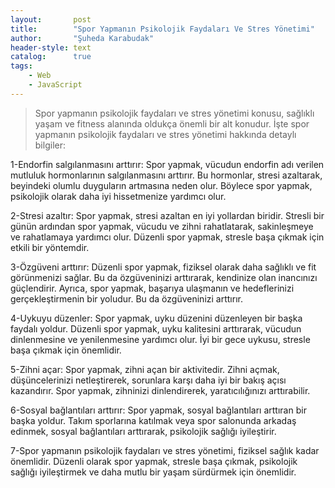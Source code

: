```yaml
---
layout:       post
title:        "Spor Yapmanın Psikolojik Faydaları Ve Stres Yönetimi"
author:       "Şuheda Karabudak"
header-style: text
catalog:      true
tags:
    - Web
    - JavaScript
---
```


> Spor yapmanın psikolojik faydaları ve stres yönetimi konusu, sağlıklı yaşam ve fitness alanında oldukça önemli bir alt konudur. İşte spor yapmanın psikolojik faydaları ve stres yönetimi hakkında detaylı bilgiler:

1-Endorfin salgılanmasını arttırır: Spor yapmak, vücudun endorfin adı verilen mutluluk hormonlarının salgılanmasını arttırır. Bu hormonlar, stresi azaltarak, beyindeki olumlu duyguların artmasına neden olur. Böylece spor yapmak, psikolojik olarak daha iyi hissetmenize yardımcı olur.

2-Stresi azaltır: Spor yapmak, stresi azaltan en iyi yollardan biridir. Stresli bir günün ardından spor yapmak, vücudu ve zihni rahatlatarak, sakinleşmeye ve rahatlamaya yardımcı olur. Düzenli spor yapmak, stresle başa çıkmak için etkili bir yöntemdir.

3-Özgüveni arttırır: Düzenli spor yapmak, fiziksel olarak daha sağlıklı ve fit görünmenizi sağlar. Bu da özgüveninizi arttırarak, kendinize olan inancınızı güçlendirir. Ayrıca, spor yapmak, başarıya ulaşmanın ve hedeflerinizi gerçekleştirmenin bir yoludur. Bu da özgüveninizi arttırır.

4-Uykuyu düzenler: Spor yapmak, uyku düzenini düzenleyen bir başka faydalı yoldur. Düzenli spor yapmak, uyku kalitesini arttırarak, vücudun dinlenmesine ve yenilenmesine yardımcı olur. İyi bir gece uykusu, stresle başa çıkmak için önemlidir.

5-Zihni açar: Spor yapmak, zihni açan bir aktivitedir. Zihni açmak, düşüncelerinizi netleştirerek, sorunlara karşı daha iyi bir bakış açısı kazandırır. Spor yapmak, zihninizi dinlendirerek, yaratıcılığınızı arttırabilir.

6-Sosyal bağlantıları arttırır: Spor yapmak, sosyal bağlantıları arttıran bir başka yoldur. Takım sporlarına katılmak veya spor salonunda arkadaş edinmek, sosyal bağlantıları arttırarak, psikolojik sağlığı iyileştirir.

7-Spor yapmanın psikolojik faydaları ve stres yönetimi, fiziksel sağlık kadar önemlidir. Düzenli olarak spor yapmak, stresle başa çıkmak, psikolojik sağlığı iyileştirmek ve daha mutlu bir yaşam sürdürmek için önemlidir.
